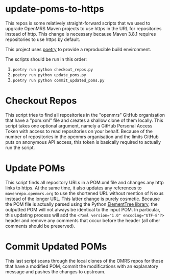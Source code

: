update-poms-to-https
====================

This repos is some relatively straight-forward scripts that we used to upgrade OpenMRS Maven projects to use https in the URL for repositories instead of http. This change is necessary because Maven 3.8.1 requires repositories to use https by default.

This project uses [poetry](https://python-poetry.org/) to provide a reproducible build environment.

The scripts should be run in this order:

1. `poetry run python checkout_repos.py`
2. `poetry run python update_poms.py`
3. `poetry run python commit_updated_poms.py`

Checkout Repos
==============

This script tries to find all repositories in the "openmrs" GitHub organisation that have a "pom.xml" file and creates a shallow clone of them locally. This script takes one optional argument, namely a GitHub Personal Access Token with access to read repositories on your behalf. Because of the number of repositories in the openmrs organisation and the limits GitHub puts on anonymous API access, this token is basically required to actually run the script.

Update POMs
===========

This script finds all repository URLs in a POM.xml file and changes any http links to https. At the same time, it also updates any references to `mavenrepo.openmrs.org` to use the shortened URL without mention of Nexus instead of the longer URL. This latter change is purely cosmetic. Because the POM file is actually parsed using the Python [ElementTree library](https://docs.python.org/3/library/xml.etree.elementtree.html), the outputted POM will not always be identical to the input POM. In particular, this updating process will add the `<?xml version="1.0" encoding="UTF-8"?>` header and remove any comments that occur before the header (all other comments should be preserved).

Commit Updated POMs
===================

This last script scans through the local clones of the OMRS repos for those that have a modified POM, commit the modifications with an explanatory message and pushes the changes to upstream.
